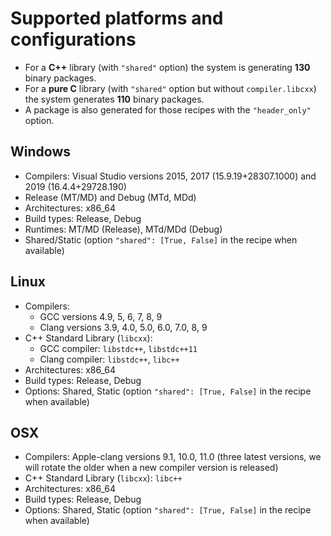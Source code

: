 # Supported platforms and configurations


- For a **C++** library (with ``"shared"`` option) the system is generating **130** binary packages.
- For a **pure C** library (with ``"shared"`` option but without ``compiler.libcxx``) the system generates **110** binary packages.
- A package is also generated for those recipes with the `"header_only"` option.

## Windows

- Compilers: Visual Studio versions 2015, 2017 (15.9.19+28307.1000) and 2019 (16.4.4+29728.190)
- Release (MT/MD) and Debug (MTd, MDd)
- Architectures: x86_64
- Build types: Release, Debug
- Runtimes: MT/MD (Release), MTd/MDd (Debug)
- Shared/Static (option `"shared": [True, False]` in the recipe when available)

## Linux

- Compilers:
  - GCC versions 4.9, 5, 6, 7, 8, 9
  - Clang versions 3.9, 4.0, 5.0, 6.0, 7.0, 8, 9
- C++ Standard Library (`libcxx`):
  - GCC compiler: `libstdc++`, `libstdc++11`
  - Clang compiler: `libstdc++`, `libc++`
- Architectures: x86_64
- Build types: Release, Debug
- Options: Shared, Static (option `"shared": [True, False]` in the recipe when available)

## OSX

- Compilers: Apple-clang versions 9.1, 10.0, 11.0 (three latest versions, we will rotate the older when a new compiler version is released)
- C++ Standard Library (`libcxx`): `libc++`
- Architectures: x86_64
- Build types: Release, Debug
- Options: Shared, Static (option ``"shared": [True, False]`` in the recipe when available)

